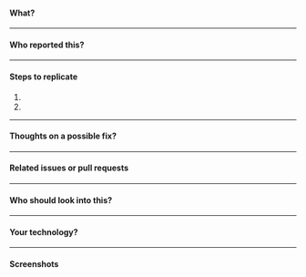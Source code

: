 #### What?
<!-- provide some background context about the issue -->



---
#### Who reported this?
<!-- who reported the issue? who do we need to get back to? -->



---
#### Steps to replicate
<!-- exact steps to replicated the issue? -->

1. 
2. 

---
#### Thoughts on a possible fix?
<!-- document any possible thoughts on a fix for this issue -->



---
#### Related issues or pull requests
<!-- use # to reference related issues or pull requests -->



---
#### Who should look into this?
<!-- use an @ mention to notify the user -->



---
#### Your technology?
<!-- what browser, operating system, etc are you using? -->



---
#### Screenshots
<!-- if the problem can be seen on the website, please provide a screenshot -->


